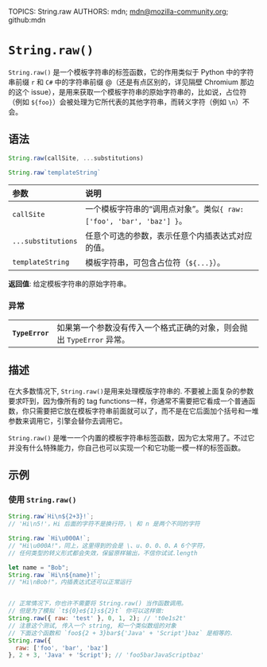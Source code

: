 TOPICS: String.raw
AUTHORS: mdn; mdn@mozilla-community.org; github:mdn

# `String.raw()`

`String.raw()` 是一个模板字符串的标签函数，它的作用类似于 Python 中的字符串前缀 `r` 和 `C#` 中的字符串前缀 @（还是有点区别的，详见隔壁 Chromium 那边的这个
issue），是用来获取一个模板字符串的原始字符串的，比如说，占位符（例如 `${foo}`）会被处理为它所代表的其他字符串，而转义字符（例如 `\n`）不会。

## 语法

```javascript
String.raw(callSite, ...substitutions)

String.raw`templateString`
```

| 参数 | 说明 |
| :-- | :-- |
| `callSite` | 一个模板字符串的“调用点对象”。类似`{ raw: ['foo', 'bar', 'baz'] }`。|
| `...substitutions` | 任意个可选的参数，表示任意个内插表达式对应的值。|
| `templateString` | 模板字符串，可包含占位符（`${...}`）。|

**返回值**: 给定模板字符串的原始字符串。

### 异常

|  |  |
| :-- | :-- |
| **`TypeError`** | 如果第一个参数没有传入一个格式正确的对象，则会抛出 `TypeError` 异常。

## 描述

在大多数情况下, `String.raw()`是用来处理模版字符串的. 不要被上面复杂的参数要求吓到，因为像所有的 tag functions一样，你通常不需要把它看成一个普通函数，你只需要把它放在模板字符串前面就可以了，而不是在它后面加个括号和一堆参数来调用它，引擎会替你去调用它。

`String.raw()` 是唯一一个内置的模板字符串标签函数，因为它太常用了。不过它并没有什么特殊能力，你自己也可以实现一个和它功能一模一样的标签函数。

## 示例

### 使用 `String.raw()`

```javascript
String.raw`Hi\n${2+3}!`;
// 'Hi\n5!'，Hi 后面的字符不是换行符，\ 和 n 是两个不同的字符

String.raw `Hi\u000A!`;
// "Hi\u000A!"，同上，这里得到的会是 \、u、0、0、0、A 6个字符，
// 任何类型的转义形式都会失效，保留原样输出，不信你试试.length

let name = "Bob";
String.raw `Hi\n${name}!`;
// "Hi\nBob!"，内插表达式还可以正常运行


// 正常情况下，你也许不需要将 String.raw() 当作函数调用。
// 但是为了模拟 `t${0}e${1}s${2}t` 你可以这样做:
String.raw({ raw: 'test' }, 0, 1, 2); // 't0e1s2t'
// 注意这个测试, 传入一个 string, 和一个类似数组的对象
// 下面这个函数和 `foo${2 + 3}bar${'Java' + 'Script'}baz` 是相等的.
String.raw({
  raw: ['foo', 'bar', 'baz']
}, 2 + 3, 'Java' + 'Script'); // 'foo5barJavaScriptbaz'
```
